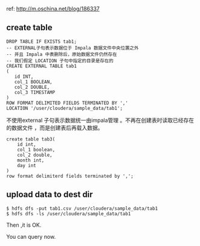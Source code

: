 ref: http://m.oschina.net/blog/186337

## create table

```
DROP TABLE IF EXISTS tab1;
-- EXTERNAL子句表示数据位于 Impala 数据文件中央位置之外
-- 并且 Impala 中表删除后，原始数据文件仍然存在
-- 我们假定 LOCATION 子句中指定的目录是存在的
CREATE EXTERNAL TABLE tab1
(
   id INT,
   col_1 BOOLEAN,
   col_2 DOUBLE,
   col_3 TIMESTAMP
)
ROW FORMAT DELIMITED FIELDS TERMINATED BY ','
LOCATION '/user/cloudera/sample_data/tab1';
```

不使用external 子句表示数据统一由impala管理 。不再在创建表时读取已经存在的数据文件 ，而是创建表后再载入数据。

```
create table tab3(
	id int,
	col_1 boolean,
	col_2 double,
	month int,
	day int
)
row format delimiterd fields terminated by ',';
```

## upload data to dest dir

	$ hdfs dfs -put tab1.csv /user/cloudera/sample_data/tab1
	$ hdfs dfs -ls /user/cloudera/sample_data/tab1

Then ,it is OK.

You can query now.
